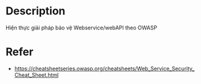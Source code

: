 # Description

Hiện thực giải pháp bảo vệ Webservice/webAPI theo OWASP

# Refer

- https://cheatsheetseries.owasp.org/cheatsheets/Web_Service_Security_Cheat_Sheet.html
